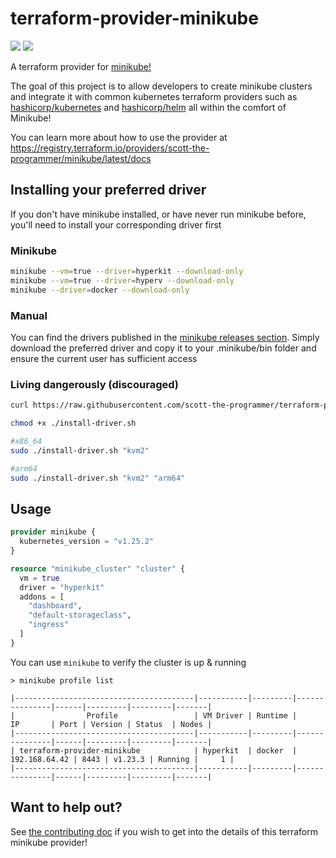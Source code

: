 # terraform-provider-minikube

<a href="https://codeclimate.com/github/scott-the-programmer/terraform-provider-minikube/maintainability"><img src="https://api.codeclimate.com/v1/badges/dd45aac40e7019502245/maintainability" /></a>
<a href="https://codeclimate.com/github/scott-the-programmer/terraform-provider-minikube/test_coverage"><img src="https://api.codeclimate.com/v1/badges/dd45aac40e7019502245/test_coverage" /></a>

A terraform provider for [minikube!](https://minikube.sigs.k8s.io/docs/)

The goal of this project is to allow developers to create minikube clusters and integrate it with common kubernetes terraform providers such as [hashicorp/kubernetes](https://registry.terraform.io/providers/hashicorp/kubernetes/2.12.1) and [hashicorp/helm](https://registry.terraform.io/providers/hashicorp/helm/2.6.0) all within the comfort of Minikube!

You can learn more about how to use the provider at https://registry.terraform.io/providers/scott-the-programmer/minikube/latest/docs

## Installing your preferred driver

If you don't have minikube installed, or have never run minikube before, you'll need to install your corresponding driver first

### Minikube

```bash
minikube --vm=true --driver=hyperkit --download-only
minikube --vm=true --driver=hyperv --download-only
minikube --driver=docker --download-only
```

### Manual

You can find the drivers published in the [minikube releases section](https://github.com/kubernetes/minikube/releases). Simply download the
preferred driver and copy it to your .minikube/bin folder and ensure the current user has sufficient access

### Living dangerously (discouraged)

```bash
curl https://raw.githubusercontent.com/scott-the-programmer/terraform-provider-minikube/main/bootstrap/install-driver.sh -o install-driver.sh

chmod +x ./install-driver.sh

#x86_64
sudo ./install-driver.sh "kvm2"

#arm64
sudo ./install-driver.sh "kvm2" "arm64"
```

## Usage

```terraform
provider minikube {
  kubernetes_version = "v1.25.2"
}

resource "minikube_cluster" "cluster" {
  vm = true
  driver = "hyperkit"
  addons = [
    "dashboard",
    "default-storageclass",
    "ingress"
  ]
}
```

You can use `minikube` to verify the cluster is up & running

```console
> minikube profile list

|----------------------------------------|-----------|---------|---------------|------|---------|---------|-------|
|                Profile                 | VM Driver | Runtime |      IP       | Port | Version | Status  | Nodes |
|----------------------------------------|-----------|---------|---------------|------|---------|---------|-------|
| terraform-provider-minikube            | hyperkit  | docker  | 192.168.64.42 | 8443 | v1.23.3 | Running |     1 |
|----------------------------------------|-----------|---------|---------------|------|---------|---------|-------|
```

## Want to help out?

See [the contributing doc](./contributing.md) if you wish to get into the details of this terraform minikube provider!
